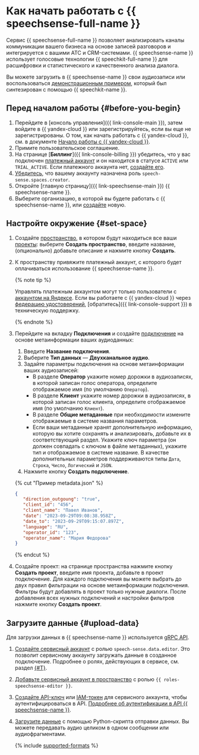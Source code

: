 # Как начать работать с {{ speechsense-full-name }}

Сервис {{ speechsense-full-name }} позволяет анализировать каналы коммуникации вашего бизнеса на основе записей разговоров и интегрируется с вашими АТС и CRM-системами. {{ speechsense-name }} использует голосовые технологии {{ speechkit-full-name }} для расшифровки и статистического и качественного анализа диалога.

Вы можете загрузить в {{ speechsense-name }} свои аудиозаписи или воспользоваться [демонстрационным примером](https://storage.yandexcloud.net/doc-files/speechsense-demo-dialog.wav), который был синтезирован с помощью {{ speechkit-name }}.

## Перед началом работы {#before-you-begin}

1. Перейдите в [консоль управления]({{ link-console-main }}), затем войдите в {{ yandex-cloud }} или зарегистрируйтесь, если вы еще не зарегистрированы. О том, как начать работать с {{ yandex-cloud }}, см. в документе [Начало работы с {{ yandex-cloud }}](../getting-started/).
1. Примите пользовательское соглашение.
1. На странице [**Биллинг**]({{ link-console-billing }}) убедитесь, что у вас подключен [платежный аккаунт](../billing/concepts/billing-account.md) и он находится в статусе `ACTIVE` или `TRIAL_ACTIVE`. Если платежного аккаунта нет, [создайте его](../billing/quickstart/index.md#create_billing_account).
1. [Убедитесь](../iam/operations/roles/get-assigned-roles.md), что вашему аккаунту назначена роль `speech-sense.spaces.creator`.
1. Откройте [главную страницу]({{ link-speechsense-main }}) {{ speechsense-name }}.
1. Выберите организацию, в которой вы будете работать с {{ speechsense-name }}, или [создайте](../organization/operations/enable-org.md) новую.

## Настройте окружение {#set-space}

1. Создайте [пространство](concepts/resources-hierarchy.md#space), в котором будут находиться все ваши [проекты](concepts/resources-hierarchy.md#project): выберите **Создать пространство**, введите название, (опционально) добавьте описание и нажмите кнопку **Создать**.
1. К пространству привяжите платежный аккаунт, с которого будет оплачиваться использование {{ speechsense-name }}.

   {% note tip %}

   Управлять платежным аккаунтом могут только пользователи с [аккаунтом на Яндексе](../iam/concepts/index.md#passport). Если вы работаете с {{ yandex-cloud }} через [федерацию удостоверений](../organization/concepts/add-federation.md), [обратитесь]({{ link-console-support }}) в техническую поддержку.

   {% endnote %}

1. Перейдите на вкладку **Подключения** и создайте [подключение](concepts/resources-hierarchy.md#connection) на основе метаинформации ваших аудиоданных:

   1. Введите **Название подключения**.
   1. Выберите **Тип данных** — **Двухканальное аудио**.
   1. Задайте параметры подключения на основе метаинформации ваших аудиозаписей:
      * В разделе **Оператор** укажите номер дорожки в аудиозаписях, в которой записан голос оператора, определите отображаемое имя (по умолчанию `Оператор`).
      * В разделе **Клиент** укажите номер дорожки в аудиозаписях, в которой записан голос клиента, определите отображаемое имя (по умолчанию `Клиент`).
      * В разделе **Общие метаданные** при необходимости измените отображаемые в системе названия параметров. 
      * Если ваши метаданные хранят дополнительную информацию, которую вы хотите сохранять и анализировать, добавьте их в соответствующий раздел. Укажите ключ параметра (он должен совпадать с ключом в файле метаданных), укажите тип и отображаемое в системе название. В качестве дополнительных параметров поддерживаются типы `Дата`, `Строка`, `Число`, `Логический` и `JSON`.
   1. Нажмите кнопку **Создать подключение**.

   {% cut "Пример metadata.json" %}

   ```json
   {
      "direction_outgoung": "true",
      "client_id": "456",
      "client_name": "Павел Иванов",
      "date": "2023-09-29T09:08:38.958Z",
      "date_to": "2023-09-29T09:15:07.897Z",
      "language": "RU",
      "operator_id": "123",
      "operator_name": "Мария Федорова"
   }
   ```

   {% endcut %}

1. Создайте проект: на странице пространства нажмите кнопку **Создать проект**, введите имя проекта, добавьте в проект подключение. Для каждого подключения вы можете выбрать до двух правил фильтрации на основе метаинформации подключения. Фильтры будут добавлять в проект только нужные диалоги. После добавления всех нужных подключений и настройки фильтров нажмите кнопку **Создать проект**. 

## Загрузите данные {#upload-data}

Для загрузки данных в {{ speechsense-name }} используется [gRPC API](api-ref/grpc/index.md). 

1. [Создайте сервисный аккаунт](../iam/operations/sa/create.md) с ролью `speech-sense.data.editor`. Это позволит сервисному аккаунту загружать данные в созданное подключение. Подробнее о ролях, действующих в сервисе, см. раздел [{#T}](security/index.md).
1. [Добавьте сервисный аккаунт в пространство](operations/space/add-user-to-space.md) с ролью `{{ roles-speechsense-editor }}`.
1. [Создайте API-ключ](../iam/operations/api-key/create.md) или [IAM-токен](../iam/operations/iam-token/create-for-sa.md) для сервисного аккаунта, чтобы аутентифицироваться в API. [Подробнее об аутентификации в API {{ speechsense-name }}](api-ref/authentication.md).
1. [Загрузите данные](operations/data/upload-data.md) с помощью Python-скрипта отправки данных. Вы можете передавать аудио целиком в одном сообщении или аудиофрагментами. 

   {% include [supported-formats](../_includes/speechsense/formats.md) %}
